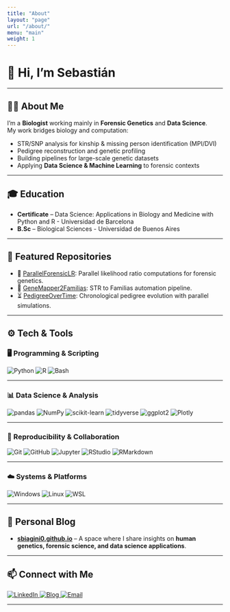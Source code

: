 ```yaml
---
title: "About"
layout: "page"
url: "/about/"
menu: "main"
weight: 1
---
```

# 👋 Hi, I’m Sebastián 

---

## 👨‍🔬 About Me 

I’m a **Biologist** working mainly in **Forensic Genetics** and **Data Science**.  
My work bridges biology and computation:  
- STR/SNP analysis for kinship & missing person identification (MPI/DVI)  
- Pedigree reconstruction and genetic profiling  
- Building pipelines for large-scale genetic datasets  
- Applying **Data Science & Machine Learning** to forensic contexts  

---

## 🎓 Education

- **Certificate** – Data Science: Applications in Biology and Medicine with Python and R - Universidad de Barcelona
- **B.Sc** – Biological Sciences - Universidad de Buenos Aires

---

## 📂 Featured Repositories  

- 🔬 [ParallelForensicLR](https://github.com/sbiagini0/ParallelForensicLR): Parallel likelihood ratio computations for forensic genetics. 
- 🧩 [GeneMapper2Familias](https://github.com/sbiagini0/GeneMapper2Familias): STR to Familias automation pipeline.
- ⏳ [PedigreeOverTime](https://github.com/sbiagini0/PedigreeOverTime): Chronological pedigree evolution with parallel simulations. 

---

## ⚙️ Tech & Tools  

### 🖥️ Programming & Scripting  
<p class="badges">
  <img src="https://img.shields.io/badge/Python-3776AB?style=for-the-badge&logo=python&logoColor=white" alt="Python">
  <img src="https://img.shields.io/badge/R-276DC3?style=for-the-badge&logo=r&logoColor=white" alt="R">
  <img src="https://img.shields.io/badge/Bash-4EAA25?style=for-the-badge&logo=gnubash&logoColor=white" alt="Bash">
</p>

---

### 📊 Data Science & Analysis
<p class="badges">
  <img src="https://img.shields.io/badge/pandas-150458?style=for-the-badge&logo=pandas&logoColor=white" alt="pandas">
  <img src="https://img.shields.io/badge/NumPy-013243?style=for-the-badge&logo=numpy&logoColor=white" alt="NumPy">
  <img src="https://img.shields.io/badge/scikit--learn-F7931E?style=for-the-badge&logo=scikit-learn&logoColor=white" alt="scikit-learn">
  <img src="https://img.shields.io/badge/tidyverse-1A162D?style=for-the-badge&logo=R&logoColor=white" alt="tidyverse">
  <img src="https://img.shields.io/badge/ggplot2-276DC3?style=for-the-badge&logo=r&logoColor=white" alt="ggplot2">
  <img src="https://img.shields.io/badge/Plotly-3F4F75?style=for-the-badge&logo=plotly&logoColor=white" alt="Plotly">
</p>

---

### 📂 Reproducibility & Collaboration
<p class="badges">
  <img src="https://img.shields.io/badge/Git-F05032?style=for-the-badge&logo=git&logoColor=white" alt="Git">
  <img src="https://img.shields.io/badge/GitHub-181717?style=for-the-badge&logo=github&logoColor=white" alt="GitHub">
  <img src="https://img.shields.io/badge/Jupyter-F37626?style=for-the-badge&logo=jupyter&logoColor=white" alt="Jupyter">
  <img src="https://img.shields.io/badge/RStudio-75AADB?style=for-the-badge&logo=rstudio&logoColor=white" alt="RStudio">
  <img src="https://img.shields.io/badge/RMarkdown-2C3E50?style=for-the-badge&logo=r&logoColor=white" alt="RMarkdown">
</p>

---

### ☁️ Systems & Platforms
<p class="badges">
  <img src="https://img.shields.io/badge/Windows-0078D6?style=for-the-badge&logo=windows&logoColor=white" alt="Windows">
  <img src="https://img.shields.io/badge/Linux-FCC624?style=for-the-badge&logo=linux&logoColor=black" alt="Linux">
  <img src="https://img.shields.io/badge/WSL-0A97F5?style=for-the-badge&logo=ubuntu&logoColor=white" alt="WSL">
</p>

---

## 📖 Personal Blog  

- **[sbiagini0.github.io](https://sbiagini0.github.io/)** – A space where I share insights on **human genetics, forensic science, and data science applications**.

---

## 📫 Connect with Me  
<p class="badges">
  <a href="https://www.linkedin.com/in/sebastian-biagini" target="_blank" rel="noopener">
    <img src="https://img.shields.io/badge/LinkedIn-0A66C2?style=for-the-badge&logo=linkedin&logoColor=white" alt="LinkedIn">
  </a>
  <a href="https://sbiagini0.github.io" target="_blank" rel="noopener">
    <img src="https://img.shields.io/badge/Blog-181717?style=for-the-badge&logo=github&logoColor=white" alt="Blog">
  </a>
  <a href="mailto:@gmail.com">
    <img src="https://img.shields.io/badge/Email-D14836?style=for-the-badge&logo=gmail&logoColor=white" alt="Email">
  </a>
</p>

---
